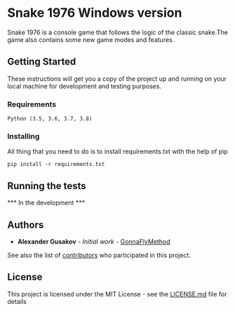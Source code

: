 # Snake 1976 Windows version

Snake 1976 is a console game that follows the logic of the classic snake.The game also contains some new game modes and features.

## Getting Started

These instructions will get you a copy of the project up and running on your local machine for development and testing purposes.

### Requirements

```
Python (3.5, 3.6, 3.7, 3.8)
```

### Installing

All thing that you need to do is to install requirements.txt with the help of pip 

```
pip install -r requirements.txt
```

## Running the tests

*** In the development ***

## Authors

* **Alexander Gusakov** - *Initial work* - [GonnaFlyMethod](https://github.com/GonnaFlyMethod)

See also the list of [contributors](https://github.com/GonnaFlyMethod/snake1976-win/graphs/contributors/) who participated in this project.

## License

This project is licensed under the MIT License - see the [LICENSE.md](https://github.com/GonnaFlyMethod/snake1976-win/blob/master/LICENSE) file for details
